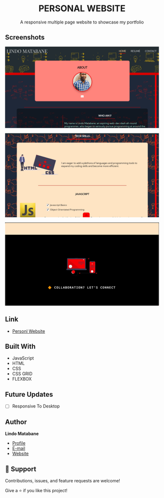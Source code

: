 <h1 align="center">PERSONAL WEBSITE</h1>

<p align="center">
  A responsive multiple page website to showcase my portfolio
</p>

## Screenshots

![Home Page](./images/sitepreview.jpg "Home Page")

![Resume Page](./images/sitepreview1.jpg "Resume Page")

![Contact Page](./images/sitepreview2.jpg "Cover Page")

## Link

- [Personl Website](https://lindo-code.github.io/personal_website/ "View Website")

## Built With

- JavaScript
- HTML
- CSS
- CSS GRID
- FLEXBOX

## Future Updates

- [ ] Responsive To Desktop

## Author

**Lindo Matabane**

- [Profile](https://github.com/Lindo-code "Lindo Matabane")
- [E-mail](mailto:sdrowvieli1@gmail.com?subject=Hi "Hi!")
- [Website](https://lindo-code.github.io/personal_website/ "Welcome")

## 🤝 Support

Contributions, issues, and feature requests are welcome!

Give a ⭐️ if you like this project!